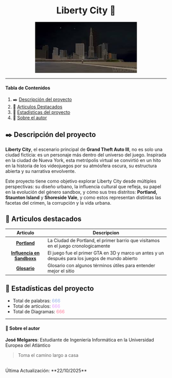 <div align="center">
    <h1> Liberty City 🌆</h1>
    <img src="recursos/imagenes/liberty.jpg"/>
</div>

---
#### Tabla de Contenidos
1. ✒️ [Descripción del proyecto](#-descripción-del-proyecto)
2. 📃 [Articulos Destacados](#-articulos-destacados)
3. 🧮 [Estadísticas del proyecto](#️-estadísticas-del-proyecto)
4. 👤 [Sobre el autor](#-sobre-el-autor)


## ✒️ Descripción del proyecto
**Liberty City**, el escenario principal de **Grand Theft Auto III**, no es solo una ciudad ficticia: es un personaje más dentro del universo del juego. Inspirada en la ciudad de Nueva York, esta metrópolis virtual se convirtió en un hito en la historia de los videojuegos por su atmósfera oscura, su estructura abierta y su narrativa envolvente.

Este proyecto tiene como objetivo explorar Liberty City desde múltiples perspectivas: su diseño urbano, la influencia cultural que refleja, su papel en la evolución del género sandbox, y cómo sus tres distritos: **Portland, Staunton Island** y **Shoreside Vale**, y como estos representan distintas las facetas del crimen, la corrupción y la vida urbana.

## 📃 Articulos destacados
| Articulo | Descripcion |
| :---: | --- |
| **[Portland](./articulo-1.md)** | La Ciudad de Portland, el primer barrio que visitamos en el juego cronologicamente |
| **[Influencia en Sandboxs](./articulo-4.md)** | El juego fue el primer GTA en 3D y marco un antes y un después para los juegos de mundo abierto |
| **[Glosario](./Glosario.md)** | Glosario con algunos términos útiles para entender mejor el sitio |

## 🧮 Estadísticas del proyecto
- Total de palabras: <span style="color:#94AFE8;">  666 </span>
- Total de artículos:  <span style="color:#E6A1FF;">  666 </span>
- Total de Diagramas: <span style="color:#FF7F9D;">  666 </span>

---
#### 👤 Sobre el autor
__José Melgares__: Estudiante de Ingeniería Informática en la Universidad Europea del Atlántico
> Toma el camino largo a casa

<br>
Última Actualización: **22/10/2025**